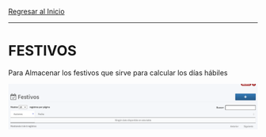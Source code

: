 [Regresar al Inicio](../readme.MD)

---
# FESTIVOS

Para Almacenar los festivos que sirve para calcular los días hábiles

![Festivos](../recursos/img/festivos.png)

